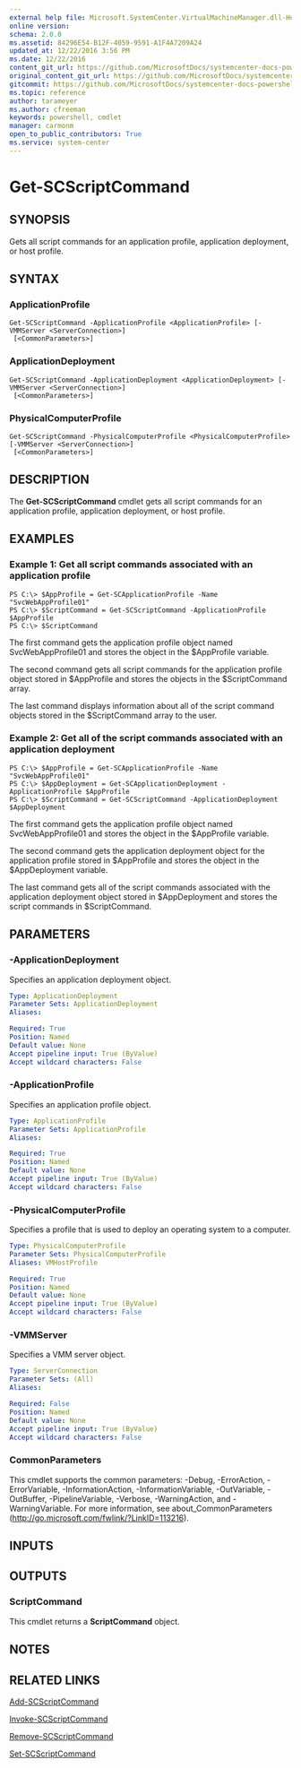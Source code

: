 ```yaml
---
external help file: Microsoft.SystemCenter.VirtualMachineManager.dll-Help.xml
online version: 
schema: 2.0.0
ms.assetid: 84296E54-B12F-4059-9591-A1F4A7209A24
updated_at: 12/22/2016 3:56 PM
ms.date: 12/22/2016
content_git_url: https://github.com/MicrosoftDocs/systemcenter-docs-powershell/blob/master/systemcenter-cmdlets/SystemCenter2016/VirtualMachineManager/vlatest/Get-SCScriptCommand.md
original_content_git_url: https://github.com/MicrosoftDocs/systemcenter-docs-powershell/blob/master/systemcenter-cmdlets/SystemCenter2016/VirtualMachineManager/vlatest/Get-SCScriptCommand.md
gitcommit: https://github.com/MicrosoftDocs/systemcenter-docs-powershell/blob/96e5647587661652225fbdd2c797cd4d59d542bc/systemcenter-cmdlets/SystemCenter2016/VirtualMachineManager/vlatest/Get-SCScriptCommand.md
ms.topic: reference
author: tarameyer
ms.author: cfreeman
keywords: powershell, cmdlet
manager: carmonm
open_to_public_contributors: True
ms.service: system-center
---
```


# Get-SCScriptCommand

## SYNOPSIS
Gets all script commands for an application profile, application deployment, or host profile.

## SYNTAX

### ApplicationProfile
```
Get-SCScriptCommand -ApplicationProfile <ApplicationProfile> [-VMMServer <ServerConnection>]
 [<CommonParameters>]
```

### ApplicationDeployment
```
Get-SCScriptCommand -ApplicationDeployment <ApplicationDeployment> [-VMMServer <ServerConnection>]
 [<CommonParameters>]
```

### PhysicalComputerProfile
```
Get-SCScriptCommand -PhysicalComputerProfile <PhysicalComputerProfile> [-VMMServer <ServerConnection>]
 [<CommonParameters>]
```

## DESCRIPTION
The **Get-SCScriptCommand** cmdlet gets all script commands for an application profile, application deployment, or host profile.

## EXAMPLES

### Example 1: Get all script commands associated with an application profile
```
PS C:\> $AppProfile = Get-SCApplicationProfile -Name "SvcWebAppProfile01"
PS C:\> $ScriptCommand = Get-SCScriptCommand -ApplicationProfile $AppProfile
PS C:\> $ScriptCommand
```

The first command gets the application profile object named SvcWebAppProfile01 and stores the object in the $AppProfile variable.

The second command gets all script commands for the application profile object stored in $AppProfile and stores the objects in the $ScriptCommand array.

The last command displays information about all of the script command objects stored in the $ScriptCommand array to the user.

### Example 2: Get all of the script commands associated with an application deployment
```
PS C:\> $AppProfile = Get-SCApplicationProfile -Name "SvcWebAppProfile01"
PS C:\> $AppDeployment = Get-SCApplicationDeployment -ApplicationProfile $AppProfile
PS C:\> $ScriptCommand = Get-SCScriptCommand -ApplicationDeployment $AppDeployment
```

The first command gets the application profile object named SvcWebAppProfile01 and stores the object in the $AppProfile variable.

The second command gets the application deployment object for the application profile stored in $AppProfile and stores the object in the $AppDeployment variable.

The last command gets all of the script commands associated with the application deployment object stored in $AppDeployment and stores the script commands in $ScriptCommand.

## PARAMETERS

### -ApplicationDeployment
Specifies an application deployment object.

```yaml
Type: ApplicationDeployment
Parameter Sets: ApplicationDeployment
Aliases: 

Required: True
Position: Named
Default value: None
Accept pipeline input: True (ByValue)
Accept wildcard characters: False
```

### -ApplicationProfile
Specifies an application profile object.

```yaml
Type: ApplicationProfile
Parameter Sets: ApplicationProfile
Aliases: 

Required: True
Position: Named
Default value: None
Accept pipeline input: True (ByValue)
Accept wildcard characters: False
```

### -PhysicalComputerProfile
Specifies a profile that is used to deploy an operating system to a computer.

```yaml
Type: PhysicalComputerProfile
Parameter Sets: PhysicalComputerProfile
Aliases: VMHostProfile

Required: True
Position: Named
Default value: None
Accept pipeline input: True (ByValue)
Accept wildcard characters: False
```

### -VMMServer
Specifies a VMM server object.

```yaml
Type: ServerConnection
Parameter Sets: (All)
Aliases: 

Required: False
Position: Named
Default value: None
Accept pipeline input: True (ByValue)
Accept wildcard characters: False
```

### CommonParameters
This cmdlet supports the common parameters: -Debug, -ErrorAction, -ErrorVariable, -InformationAction, -InformationVariable, -OutVariable, -OutBuffer, -PipelineVariable, -Verbose, -WarningAction, and -WarningVariable. For more information, see about_CommonParameters (http://go.microsoft.com/fwlink/?LinkID=113216).

## INPUTS

## OUTPUTS

### ScriptCommand
This cmdlet returns a **ScriptCommand** object.

## NOTES

## RELATED LINKS

[Add-SCScriptCommand](xref:SystemCenter2016/VirtualMachineManager/vlatest/Add-SCScriptCommand.md)

[Invoke-SCScriptCommand](xref:SystemCenter2016/VirtualMachineManager/vlatest/Invoke-SCScriptCommand.md)

[Remove-SCScriptCommand](xref:SystemCenter2016/VirtualMachineManager/vlatest/Remove-SCScriptCommand.md)

[Set-SCScriptCommand](xref:SystemCenter2016/VirtualMachineManager/vlatest/Set-SCScriptCommand.md)

